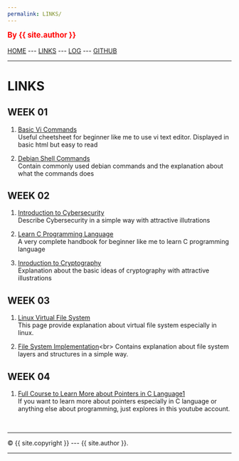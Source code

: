 ```yaml
---
permalink: LINKS/
---
```

<span style="color:red; font-weight:bold; font-size:larger;">By {{ site.author }}</span>
<br><br>
[HOME](https://hafizhdh.github.io/os222/) ---
[LINKS](https://hafizhdh.github.io/os222/LINKS/) ---
[LOG](https://hafizhdh.github.io/os222/TXT/mylog.txt) ---
[GITHUB](https://github.com/hafizhdh/os222)
<br>
<hr>

# LINKS

## WEEK 01
1. [Basic Vi Commands](https://docs.oracle.com/cd/E19253-01/806-7612/editorvi-tbl-83/index.html)<br>
Useful cheetsheet for beginner like me to use vi text editor. Displayed in basic html but easy to read

2. [Debian Shell Commands](https://wiki.debian.org/ShellCommands)<br>
Contain commonly used debian commands and the explanation about what the commands does

## WEEK 02
1. [Introduction to Cybersecurity](https://www.youtube.com/watch?v=ULGILG-ZhO0)<br>
Describe Cybersecurity in a simple way with attractive illutrations
 
2. [Learn C Programming Language](https://www.freecodecamp.org/news/the-c-beginners-handbook/)<br>
A very complete handbook for beginner like me to learn C programming language

3. [Inroduction to Cryptography](https://www.youtube.com/watch?v=5jpgMXt1Z9Y)<br>
Explanation about the basic ideas of cryptography with attractive illustrations

## WEEK 03
1. [Linux Virtual File System](https://opensource.com/article/19/3/virtual-filesystems-linux)<br>
This page provide explanation about virtual file system especially in linux.

2. [File System Implementation](https://www.geeksforgeeks.org/file-system-implementation-in-operating-system/#:~:text=A%20file%20is%20a%20collection,stored%2C%20located%2C%20and%20retrieved.)<br>
Contains explanation about file system layers and structures in a simple way.

## WEEK 04
1. [Full Course to Learn More about Pointers in C Language1](https://www.youtube.com/watch?v=zuegQmMdy8M)<br>
If you want to learn more about pointers especially in C language or anything else about programming, just explores in this youtube account.

<br>
<hr>
&copy; {{ site.copyright }} --- {{ site.author }}.
<hr>
<br>
